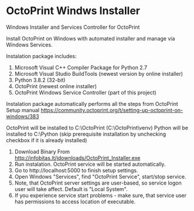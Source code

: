 # OctoPrint Windws Installer
Windows Installer and Services Controller for OctoPrint 

Install OctoPrint on Windows with automated installer and manage via Windows Services. 

Instalation package includes:
1. Microsoft Visual C++ Compiler Package for Python 2.7
2. Microsoft Visual Studio BuildTools (newest version by online installer)
3. Python 3.8.2 (32-bit)
4. OctoPrint (newest online installer)
5. OctoPrint Windows Service Controller (part of this project)

Instalation package automatically performs all the steps from OctoPrint Setup manual https://community.octoprint.org/t/setting-up-octoprint-on-windows/383

OctoPrint will be installed to C:\OctoPrint (C:\OctoPrint\venv)
Python will be installed to C:\Python (skip prerequisite installation by unchecking checkbox if it is already installed)

1. Download Binary From http://infobitas.lt/jdownloads/OctoPrint_Installer.exe
2. Run instalation. OctoPrint service will be started automatically.
3. Go to http://localhost:5000 to finish setup settings.
4. Open Windows "Services", find "OctoPrint Service", start/stop service. 
5. Note, that OctoPrint server settings are user-based, so service logon user will take affect. Default is "Local System".
6. If you experience service start problems - make sure, that service user has permissions to access location of executable.


